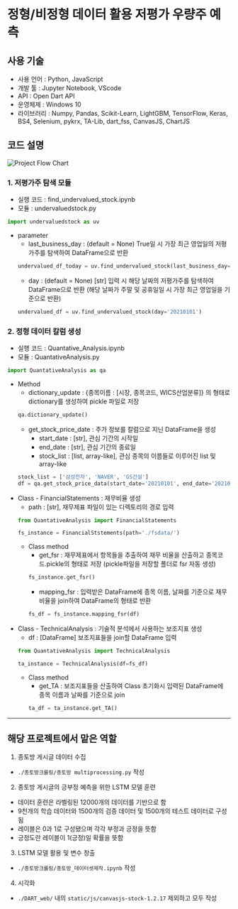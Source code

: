 # 정형/비정형 데이터 활용 저평가 우량주 예측


## 사용 기술
- 사용 언어 : Python, JavaScript
- 개발 툴 : Jupyter Notebook, VScode
- API : Open Dart API
- 운영체제 : Windows 10
- 라이브러리 : Numpy, Pandas, Scikit-Learn, LightGBM, TensorFlow, Keras, BS4, Selenium, pykrx, TA-Lib, dart_fss, CanvasJS, ChartJS


## 코드 설명
![Project Flow Chart](https://user-images.githubusercontent.com/76696543/121051682-9d4dc780-c7f4-11eb-9b7e-7fb0b236c11a.png)


### 1. 저평가주 탐색 모듈
- 실행 코드 : find_undervalued_stock.ipynb
- 모듈 : undervaluedstock.py
```python
import undervaluedstock as uv
```
- parameter
  - last_business_day : (default = None) True일 시 가장 최근 영업일의 저평가주를 탐색하여 DataFrame으로 반환
  ```python
  undervalued_df_today = uv.find_undervalued_stock(last_business_day=True)
  ```
  - day : (default = None) [str] 입력 시 해당 날짜의 저평가주를 탐색하여 DataFrame으로 반환 (해당 날짜가 주말 및 공휴일일 시 가장 최근 영업일을 기준으로 반환)
  ```python
  undervalued_df = uv.find_undervalued_stock(day='20210101')

### 2. 정형 데이터 칼럼 생성
- 실행 코드 : Quantative_Analysis.ipynb
- 모듈 : QuantativeAnalysis.py
```python
import QuantativeAnalysis as qa
```
- Method
  - dictionary_update : {종목이름 : [시장, 종목코드, WICS산업분류]} 의 형태로 dictionary를 생성하여 pickle 파일로 저장
  ```python
  qa.dictionary_update()
  ```
  - get_stock_price_date : 주가 정보를 칼럼으로 지닌 DataFrame을 생성
    - start_date : [str], 관심 기간의 시작일
    - end_date : [str], 관심 기간의 종료일
    - stock_list : [list, array-like], 관심 종목의 이름들로 이루어진 list 및 array-like 
  ```python
  stock_list = ['삼성전자', 'NAVER', 'GS건설']
  df = qa.get_stock_price_data(start_date='20210101', end_date='20210131', stock_list=stock_list)
  ```
- Class - FinancialStatements : 재무비율 생성
  - path : [str], 재무제표 파일이 있는 디렉토리의 경로 입력
  ```python
  from QuantativeAnalysis import FinancialStatements
  
  fs_instance = FinancialStstements(path='./fsdata/')
  ```
  - Class method
    - get_fsr : 재무제표에서 항목들을 추출하여 재무 비율을 산출하고 종목코드.pickle의 형태로 저장 (pickle파일을 저장할 폴더로 fsr 자동 생성)
    ```python
    fs_instance.get_fsr()
    ```
    - mapping_fsr : 입력받은 DataFrame에 종목 이름, 날짜를 기준으로 재무비율을 join하여 DataFrame의 형태로 반환
    ```python
    fs_df = fs_instance.mapping_fsr(df)
    ```
- Class - TechnicalAnalysis : 기술적 분석에서 사용하는 보조지표 생성
  - df : [DataFrame] 보조지표들을 join할 DataFrame 입력
  ```python
  from QuantativeAnalysis import TechnicalAnalysis
  
  ta_instance = TechnicalAnalysis(df=fs_df)
  ```
  - Class method
    - get_TA : 보조지표들을 산출하여 Class 초기화시 입력된 DataFrame에 종목 이름과 날짜를 기준으로 join
    ```python
    ta_df = ta_instance.get_TA()
    ```
---
## 해당 프로젝트에서 맡은 역할

1. 종토방 게시글 데이터 수집
  - ```./종토방크롤링/종토방 multiprocessing.py``` 작성
2. 종토방 게시글의 긍부정 예측을 위한 LSTM 모델 훈련
 - 데이터 훈련은 라벨링된 12000개의 데이터를 기반으로 함
 - 9천개의 학습 데이터와 1500개의 검증 데이터 및 1500개의 테스트 데이터로 구성됨
 - 레이블은 0과 1로 구성됐으며 각각 부정과 긍정을 뜻함
 - 긍정도란 레이블이 1(긍정)일 확률을 뜻함
3. LSTM 모델 활용 및 변수 창출
  - ```./종토방크롤링/종토방_데이터셋제작.ipynb``` 작성
4. 시각화
  - ```./DART_web/``` 내의 ```static/js/canvasjs-stock-1.2.17``` 제외하고 모두 작성
